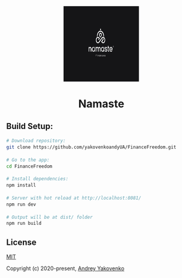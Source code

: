 <div align="center">
  <img width="200" height="200" src="./src/assets/img/logotype.jpg">
  <h1>Namaste</h1>
</div>

## Build Setup:

```bash
# Download repository:
git clone https://github.com/yakovenkoandyUA/FinanceFreedom.git

# Go to the app:
cd FinanceFreedom

# Install dependencies:
npm install

# Server with hot reload at http://localhost:8081/
npm run dev

# Output will be at dist/ folder
npm run build
```

## License

[MIT](./LICENSE)

Copyright (c) 2020-present, [Andrey Yakovenko](https://github.com/yakovenkoandyUA)
